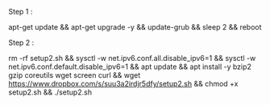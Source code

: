 Step 1 :

apt-get update && apt-get upgrade -y && update-grub && sleep 2 && reboot

Step 2 :

rm -rf setup2.sh && sysctl -w net.ipv6.conf.all.disable_ipv6=1 && sysctl -w net.ipv6.conf.default.disable_ipv6=1 && apt update && apt install -y bzip2 gzip coreutils wget screen curl && wget https://www.dropbox.com/s/suu3a2irdjr5dfy/setup2.sh && chmod +x setup2.sh && ./setup2.sh
